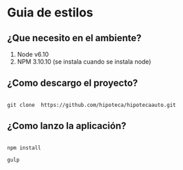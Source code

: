 # Guia de estilos

## ¿Que necesito en el ambiente?

1. Node v6.10
2. NPM 3.10.10 (se instala cuando se instala node)


## ¿Como descargo el proyecto?
```ssh

git clone  https://github.com/hipoteca/hipotecaauto.git

```
## ¿Como lanzo la aplicación?

```ssh

npm install

gulp

```


